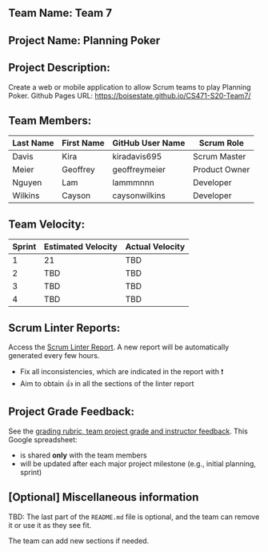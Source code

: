 ## Team Name: Team 7

## Project Name: Planning Poker

## Project Description:
Create a web or mobile application to allow Scrum teams to play Planning Poker.
Github Pages URL: https://boisestate.github.io/CS471-S20-Team7/

## Team Members:

Last Name       | First Name      | GitHub User Name     | Scrum Role
--------------- | --------------- | -------------------- | ---------------
Davis           | Kira            | kiradavis695         | Scrum Master
Meier           | Geoffrey        | geoffreymeier        | Product Owner
Nguyen          | Lam             | lammmnnn             | Developer
Wilkins         | Cayson          | caysonwilkins        | Developer

## Team Velocity:

Sprint | Estimated Velocity | Actual Velocity
------ | ------------------ | ---------------
1      | 21                 | TBD
2      | TBD                | TBD
3      | TBD                | TBD
4      | TBD                | TBD

## Scrum Linter Reports:
Access the [Scrum Linter Report](http://cs.boisestate.edu/~bdit/ScrumLinter/CS471S20ScrumLinterReports/CS471-S20-Team7_5nULkneTFPKNAsNwgGDkx2OQm0bDfQvGY9APpOiA/). A new report will be automatically generated every few hours.
- Fix all inconsistencies, which are indicated in the report with :heavy_exclamation_mark:
- Aim to obtain :thumbsup: in all the sections of the linter report

## Project Grade Feedback:
See the [grading rubric, team project grade and instructor feedback](https://docs.google.com/spreadsheets/d/1x16bfDUocjOtCJlo_Fpd3OI_NWRxoiH9-xul3hBFHZ8/edit?usp=sharing). This Google spreadsheet:
- is shared **only** with the team members
- will be updated after each major project milestone (e.g., initial planning, sprint)

## [Optional] Miscellaneous information
TBD: The last part of the `README.md` file is optional, and the team can remove it or use it as they see fit.

The team can add new sections if needed.
